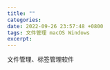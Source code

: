 ```yaml
---
title: ""
categories: 
date: 2022-09-26 23:57:48 +0800
tags: 文件管理 macOS Windows
excerpt: 
---
```


文件管理、标签管理软件




